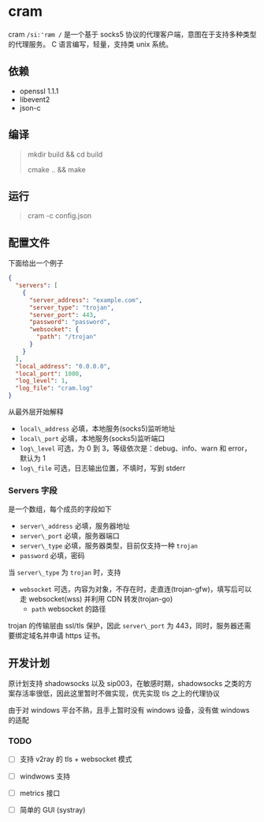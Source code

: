 # cram

cram `/si:'ræm /` 是一个基于 socks5 协议的代理客户端，意图在于支持多种类型的代理服务。
C 语言编写，轻量，支持类 unix 系统。

## 依赖

- openssl 1.1.1
- libevent2
- json-c

## 编译

> mkdir build && cd build
>
> cmake .. && make

## 运行

> cram -c config.json

## 配置文件

下面给出一个例子

```json
{
  "servers": [
    {
      "server_address": "example.com",
      "server_type": "trojan",
      "server_port": 443,
      "password": "password",
      "websocket": {
        "path": "/trojan"
      }
    }
  ],
  "local_address": "0.0.0.0",
  "local_port": 1080,
  "log_level": 1,
  "log_file": "cram.log"
}
```

从最外层开始解释

- `local\_address` 必填，本地服务(socks5)监听地址
- `local\_port` 必填，本地服务(socks5)监听端口
- `log\_level` 可选，为 0 到 3，等级依次是：debug、info、warn 和 error，默认为 1
- `log\_file` 可选，日志输出位置，不填时，写到 stderr

### Servers 字段

是一个数组，每个成员的字段如下

- `server\_address` 必填，服务器地址
- `server\_port` 必填，服务器端口
- `server\_type` 必填，服务器类型，目前仅支持一种 `trojan`
- `password` 必填，密码

当 `server\_type` 为 `trojan` 时，支持

- `websocket` 可选，内容为对象，不存在时，走直连(trojan-gfw)，填写后可以走 websocket(wss) 并利用 CDN 转发(trojan-go)
  - `path` websocket 的路径

trojan 的传输层由 ssl/tls 保护，因此 `server\_port` 为 443，同时，服务器还需要绑定域名并申请 https 证书。

## 开发计划

原计划支持 shadowsocks 以及 sip003，在敏感时期，shadowsocks 之类的方案存活率很低，因此这里暂时不做实现，优先实现 tls 之上的代理协议

由于对 windows 平台不熟，且手上暂时没有 windows 设备，没有做 windows 的适配

### TODO

- [ ] 支持 v2ray 的 tls + websocket 模式
- [ ] windwows 支持
- [ ] metrics 接口
- [ ] 简单的 GUI (systray)

